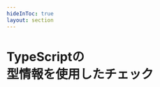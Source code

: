 ```yaml
---
hideInToc: true
layout: section
---
```


# <span :style="{ textShadow: [-2, -1, 0, 1, 2].flatMap(x => [-2, -1, 0, 1, 2].map(y => `${x}px ${y}px #2f73c0`)).join(',') }">TypeScript</span>の<br>型情報を使用したチェック
